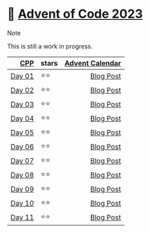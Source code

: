 # 🎄 [Advent of Code 2023](https://adventofcode.com/2023)

> [!NOTE]  
> This is still a work in progress.

|                    [CPP](src) | stars | [Advent Calendar](https://malukenho.github.io/post/2023/12/01/advent-of-code-2023.html) | 
|------------------------------:|-------|----------------------------------------------------------------------------------------:|
| [Day 01](src/Solution_01.cpp) | ⭐⭐️️  |                    [Blog Post](https://malukenho.github.io/post/2023/12/01/day-01.html) |
| [Day 02](src/Solution_02.cpp) | ⭐⭐️️  |                    [Blog Post](https://malukenho.github.io/post/2023/12/02/day-02.html) |
| [Day 03](src/Solution_03.cpp) | ⭐⭐️️️ |                    [Blog Post](https://malukenho.github.io/post/2023/12/03/day-03.html) |
| [Day 04](src/Solution_04.cpp) | ⭐⭐️️️ |                    [Blog Post](https://malukenho.github.io/post/2023/12/04/day-04.html) |
| [Day 05](src/Solution_05.cpp) | ⭐⭐️️️ |                    [Blog Post](https://malukenho.github.io/post/2023/12/05/day-03.html) |
| [Day 06](src/Solution_06.cpp) | ⭐⭐️️️ |                    [Blog Post](https://malukenho.github.io/post/2023/12/06/day-06.html) |
| [Day 07](src/Solution_07.cpp) | ⭐⭐️️️ |                    [Blog Post](https://malukenho.github.io/post/2023/12/07/day-07.html) |
| [Day 08](src/Solution_08.cpp) | ⭐⭐️️️ |                    [Blog Post](https://malukenho.github.io/post/2023/12/08/day-08.html) |
| [Day 09](src/Solution_09.cpp) | ⭐⭐️️️ |                    [Blog Post](https://malukenho.github.io/post/2023/12/09/day-09.html) |
| [Day 10](src/Solution_10.cpp) | ⭐⭐️️️ |                    [Blog Post](https://malukenho.github.io/post/2023/12/10/day-10.html) |
| [Day 11](src/Solution_11.cpp) | ⭐⭐️️️ |                    [Blog Post](https://malukenho.github.io/post/2023/12/11/day-11.html) |
